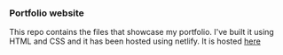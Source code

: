 ### Portfolio website
This repo contains the files that showcase my portfolio. I've built it using HTML and CSS and it has been hosted using netlify.
It is hosted [here](https://sumit927portfolio.netlify.app/)
